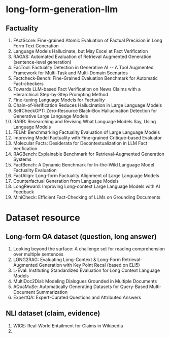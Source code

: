 # long-form-generation-llm

## Factuality
1. FActScore: Fine-grained Atomic Evaluation of Factual Precision in Long Form Text Generation
2. Language Models Hallucinate, but May Excel at Fact Verification
3. RAGAS: Automated Evaluation of Retrieval Augmented Generation (sentence-level generation)
4. FacTool: Factuality Detection in Generative AI -- A Tool Augmented Framework for Multi-Task and Multi-Domain Scenarios
5. Factcheck-Bench: Fine-Grained Evaluation Benchmark for Automatic Fact-checkers
6. Towards LLM-based Fact Verification on News Claims with a Hierarchical Step-by-Step Prompting Method
7. Fine-tuning Language Models for Factuality
8. Chain-of-Verification Reduces Hallucination in Large Language Models
9. SelfCheckGPT: Zero-Resource Black-Box Hallucination Detection for Generative Large Language Models
10. RARR: Researching and Revising What Language Models Say, Using Language Models
11. FELM: Benchmarking Factuality Evaluation of Large Language Models
12. Improving Model Factuality with Fine-grained Critique-based Evaluator
13. Molecular Facts: Desiderata for Decontextualization in LLM Fact Verification
14. RAGBench: Explainable Benchmark for Retrieval-Augmented Generation Systems
15. FactBench: A Dynamic Benchmark for In-the-Wild Language Model Factuality Evaluation
16. FactAlign: Long-form Factuality Alignment of Large Language Models
17. Counterfactual Generation from Language Models
18. LongReward: Improving Long-context Large Language Models with AI Feedback
19. MiniCheck: Efficient Fact-Checking of LLMs on Grounding Documents

# Dataset resource
## Long-form QA dataset (question, long answer)
1. Looking beyond the surface: A challenge set for reading comprehension over multiple sentences
2. LONG2RAG: Evaluating Long-Context & Long-Form Retrieval-Augmented Generation with Key Point Recal (based on ELI5)
3. L-Eval: Instituting Standardized Evaluation for Long Context Language Models
4. MultiDoc2Dial: Modeling Dialogues Grounded in Multiple Documents
5. AQuaMuSe: Automatically Generating Datasets for Query-Based Multi-Document Summarization
6. ExpertQA: Expert-Curated Questions and Attributed Answers
   
## NLI dataset (claim, evidence)
1. WICE: Real-World Entailment for Claims in Wikipedia
2. 
